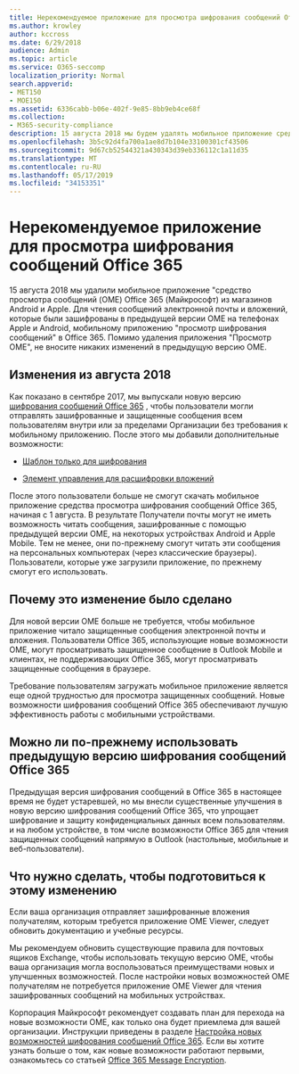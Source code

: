 ```yaml
---
title: Нерекомендуемое приложение для просмотра шифрования сообщений Office 365
ms.author: krowley
author: kccross
ms.date: 6/29/2018
audience: Admin
ms.topic: article
ms.service: O365-seccomp
localization_priority: Normal
search.appverid:
- MET150
- MOE150
ms.assetid: 6336cabb-b06e-402f-9e85-8bb9eb4ce68f
ms.collection:
- M365-security-compliance
description: 15 августа 2018 мы будем удалять мобильное приложение средства просмотра 365 Microsoft OME Message encryption () из магазинов Android и Apple. Для чтения сообщений электронной почты и вложений, которые были зашифрованы в предыдущей версии OME на телефонах Apple и Android, мобильному приложению "просмотр шифрования сообщений" в Office 365. Помимо удаления приложения "Просмотр OME", не вносите никаких изменений в предыдущую версию OME.
ms.openlocfilehash: 3b5c92d4fa700a1ae8d7b104e33100301cf43506
ms.sourcegitcommit: 9d67cb52544321a430343d39eb336112c1a11d35
ms.translationtype: MT
ms.contentlocale: ru-RU
ms.lasthandoff: 05/17/2019
ms.locfileid: "34153351"
---
```

# <a name="deprecating-office-365-message-encryption-viewer-app"></a>Нерекомендуемое приложение для просмотра шифрования сообщений Office 365

15 августа 2018 мы удалили мобильное приложение "средство просмотра сообщений (OME) Office 365 (Майкрософт) из магазинов Android и Apple. Для чтения сообщений электронной почты и вложений, которые были зашифрованы в предыдущей версии OME на телефонах Apple и Android, мобильному приложению "просмотр шифрования сообщений" в Office 365. Помимо удаления приложения "Просмотр OME", не вносите никаких изменений в предыдущую версию OME.
  
## <a name="changes-from-august-2018"></a>Изменения из августа 2018

Как показано в сентябре 2017, мы выпускали новую версию [шифрования сообщений Office 365](https://aka.ms/ome2017) , чтобы пользователи могли отправлять зашифрованные и защищенные сообщения всем пользователям внутри или за пределами Организации без требования к мобильному приложению. После этого мы добавили дополнительные возможности:
  
- [Шаблон только для шифрования](https://aka.ms/encryptonly)

- [Элемент управления для расшифровки вложений](https://techcommunity.microsoft.com/t5/Security-Privacy-and-Compliance/Admin-control-for-attachments-now-available-in-Office-365/ba-p/204007)
    
После этого пользователи больше не смогут скачать мобильное приложение средства просмотра шифрования сообщений Office 365, начиная с 1 августа. В результате Получатели почты могут не иметь возможность читать сообщения, зашифрованные с помощью предыдущей версии OME, на некоторых устройствах Android и Apple Mobile. Тем не менее, они по-прежнему смогут читать эти сообщения на персональных компьютерах (через классические браузеры). Пользователи, которые уже загрузили приложение, по прежнему смогут его использовать.
  
## <a name="why-this-change-was-made"></a>Почему это изменение было сделано

Для новой версии OME больше не требуется, чтобы мобильное приложение читало защищенные сообщения электронной почты и вложения. Пользователи Office 365, использующие новые возможности OME, могут просматривать защищенное сообщение в Outlook Mobile и клиентах, не поддерживающих Office 365, могут просматривать защищенные сообщения в браузере.
  
Требование пользователям загружать мобильное приложение является еще одной трудностью для просмотра защищенных сообщений. Новые возможности шифрования сообщений Office 365 обеспечивают лучшую эффективность работы с мобильными устройствами.
  
## <a name="can-i-still-use-the-previous-version-of-office-365-message-encryption"></a>Можно ли по-прежнему использовать предыдущую версию шифрования сообщений Office 365

Предыдущая версия шифрования сообщений в Office 365 в настоящее время не будет устаревшей, но мы внесли существенные улучшения в новую версию шифрования сообщений Office 365, что упрощает шифрование и защиту конфиденциальных данных всем пользователям. и на любом устройстве, в том числе возможности Office 365 для чтения защищенных сообщений напрямую в Outlook (настольные, мобильные и веб-пользователи). 
  
## <a name="what-do-i-need-to-do-to-prepare-for-this-change"></a>Что нужно сделать, чтобы подготовиться к этому изменению

Если ваша организация отправляет зашифрованные вложения получателям, которым требуется приложение OME Viewer, следует обновить документацию и учебные ресурсы.
  
Мы рекомендуем обновить существующие правила для почтовых ящиков Exchange, чтобы использовать текущую версию OME, чтобы ваша организация могла воспользоваться преимуществами новых и улучшенных возможностей. После настройки новых возможностей OME получателям не потребуется приложение OME Viewer для чтения зашифрованных сообщений на мобильных устройствах.
  
Корпорация Майкрософт рекомендует создавать план для перехода на новые возможности OME, как только она будет приемлема для вашей организации. Инструкции приведены в разделе [Настройка новых возможностей шифрования сообщений Office 365](set-up-new-message-encryption-capabilities.md). Если вы хотите узнать больше о том, как новые возможности работают первыми, ознакомьтесь со статьей [Office 365 Message Encryption](ome.md).
  

